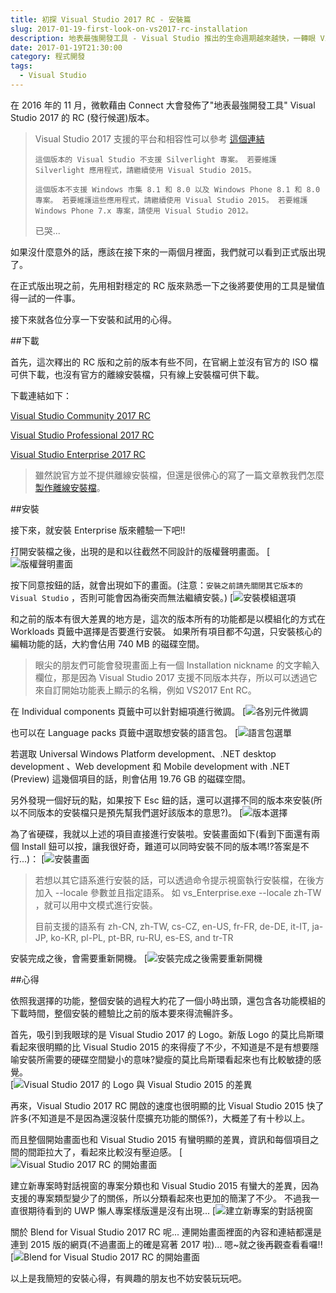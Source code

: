 ```yaml
---
title: 初探 Visual Studio 2017 RC - 安裝篇
slug: 2017-01-19-first-look-on-vs2017-rc-installation
description: 地表最強開發工具 - Visual Studio 推出的生命週期越來越快，一轉眼 Visual Studio 2017 就進到RC階段了，這邊就簡單的分享一下安裝試用的心得。
date: 2017-01-19T21:30:00
category: 程式開發
tags:
  - Visual Studio
---
```


在 2016 年的 11 月，微軟藉由 Connect 大會發佈了"地表最強開發工具" Visual Studio 2017 的 RC (發行候選)版本。

> Visual Studio 2017 支援的平台和相容性可以參考 [這個連結](https://www.visualstudio.com/zh-tw/productinfo/vs2017-compatibility-vs "Visual Studio 2017 平台目標及相容性")
>
> `這個版本的 Visual Studio 不支援 Silverlight 專案。 若要維護 Silverlight 應用程式，請繼續使用 Visual Studio 2015。`
>
> `這個版本不支援 Windows 市集 8.1 和 8.0 以及 Windows Phone 8.1 和 8.0 專案。 若要維護這些應用程式，請繼續使用 Visual Studio 2015。 若要維護 Windows Phone 7.x 專案，請使用 Visual Studio 2012。`
>
> 已哭...

如果沒什麼意外的話，應該在接下來的一兩個月裡面，我們就可以看到正式版出現了。

在正式版出現之前，先用相對穩定的 RC 版來熟悉一下之後將要使用的工具是蠻值得一試的一件事。

接下來就各位分享一下安裝和試用的心得。

##下載

首先，這次釋出的 RC 版和之前的版本有些不同，在官網上並沒有官方的 ISO 檔可供下載，也沒有官方的離線安裝檔，只有線上安裝檔可供下載。

下載連結如下：

[Visual Studio Community 2017 RC](https://aka.ms/vs/15/release/vs_Community.exe "下載 Visual Studio Community 2017 RC")

[Visual Studio Professional 2017 RC](https://aka.ms/vs/15/release/vs_Professional.exe "下載 Visual Studio Professional 2017 RC")

[Visual Studio Enterprise 2017 RC](https://aka.ms/vs/15/release/vs_Enterprise.exe "下載 Visual Studio Enterprise 2017 RC")

> 雖然說官方並不提供離線安裝檔，但還是很佛心的寫了一篇文章教我們怎麼[製作離線安裝檔](https://docs.microsoft.com/zh-tw/visualstudio/install/create-an-offline-installation-of-visual-studio "Create an offline installation of Visual Studio 2017 RC")。

##安裝

接下來，就安裝 Enterprise 版來體驗一下吧!!

打開安裝檔之後，出現的是和以往截然不同設計的版權聲明畫面。
[![版權聲明畫面](01-license-terms.png)

按下同意按鈕的話，就會出現如下的畫面。(注意：`安裝之前請先關閉其它版本的 Visual Studio` ，否則可能會因為衝突而無法繼續安裝。)
[![安裝模組選項](02-workloads.png)

和之前的版本有很大差異的地方是，這次的版本所有的功能都是以模組化的方式在 Workloads 頁籤中選擇是否要進行安裝。
如果所有項目都不勾選，只安裝核心的編輯功能的話，大約會佔用 740 MB 的磁碟空間。

> 眼尖的朋友們可能會發現畫面上有一個 Installation nickname 的文字輸入欄位，那是因為 Visual Studio 2017 支援不同版本共存，所以可以透過它來自訂開始功能表上顯示的名稱，例如 VS2017 Ent RC。

在 Individual components 頁籤中可以針對細項進行微調。
[![各別元件微調](03-individual-components.png)

也可以在 Language packs 頁籤中選取想安裝的語言包。
[![語言包選單](04-language-packs.png)

若選取 Universal Windows Platform development、.NET desktop development 、Web development 和 Mobile development with .NET (Preview) 這幾個項目的話，則會佔用 19.76 GB 的磁碟空間。

另外發現一個好玩的點，如果按下 Esc 鈕的話，還可以選擇不同的版本來安裝(所以不同版本的安裝檔只是預先幫我們選好該版本的意思?)。
[![版本選擇](05-versions-selection.png)

為了省硬碟，我就以上述的項目直接進行安裝啦。安裝畫面如下(看到下面還有兩個 Install 鈕可以按，讓我很好奇，難道可以同時安裝不同的版本嗎!?答案是不行...)：
[![安裝畫面](06-installation.png)

> 若想以其它語系進行安裝的話，可以透過命令提示視窗執行安裝檔，在後方加入 --locale 參數並且指定語系。
> 如 vs_Enterprise.exe --locale zh-TW ，就可以用中文模式進行安裝。
>
> 目前支援的語系有 zh-CN, zh-TW, cs-CZ, en-US, fr-FR, de-DE, it-IT, ja-JP, ko-KR, pl-PL, pt-BR, ru-RU, es-ES, and tr-TR

安裝完成之後，會需要重新開機。
[![安裝完成之後需要重新開機](07-reboot-required.png)

##心得

依照我選擇的功能，整個安裝的過程大約花了一個小時出頭，還包含各功能模組的下載時間，整個安裝的體驗比之前的版本要來得流暢許多。

首先，吸引到我眼球的是 Visual Studio 2017 的 Logo。新版 Logo 的莫比烏斯環看起來很明顯的比 Visual Studio 2015 的來得瘦了不少，不知道是不是有想要隱喻安裝所需要的硬碟空間變小的意味?變瘦的莫比烏斯環看起來也有比較敏捷的感覺。
<br/>[![Visual Studio 2017 的 Logo 與 Visual Studio 2015 的差異](08-the-logo-is-changed-for-vs2017.png)

再來，Visual Studio 2017 RC 開啟的速度也很明顯的比 Visual Studio 2015 快了許多(不知道是不是因為還沒裝什麼擴充功能的關係?)，大概差了有十秒以上。

而且整個開始畫面也和 Visual Studio 2015 有蠻明顯的差異，資訊和每個項目之間的間距拉大了，看起來比較沒有壓迫感。
[![Visual Studio 2017 RC 的開始畫面](09-start-page-of-visual-studio-2017-rc.png)

建立新專案時對話視窗的專案分類也和 Visual Studio 2015 有蠻大的差異，因為支援的專案類型變少了的關係，所以分類看起來也更加的簡潔了不少。
不過我一直很期待看到的 UWP 懶人專案樣版還是沒有出現...
[![建立新專案的對話視窗](10-new-project-dialog.png)

關於 Blend for Visual Studio 2017 RC 呢... 連開始畫面裡面的內容和連結都還是連到 2015 版的網頁(不過畫面上的確是寫著 2017 啦)...
嗯~就之後再觀查看看囉!!
[![Blend for Visual Studio 2017 RC 的開始畫面](11-start-page-of-blend-for-vs2017-rc.png)

以上是我簡短的安裝心得，有興趣的朋友也不妨安裝玩玩吧。
